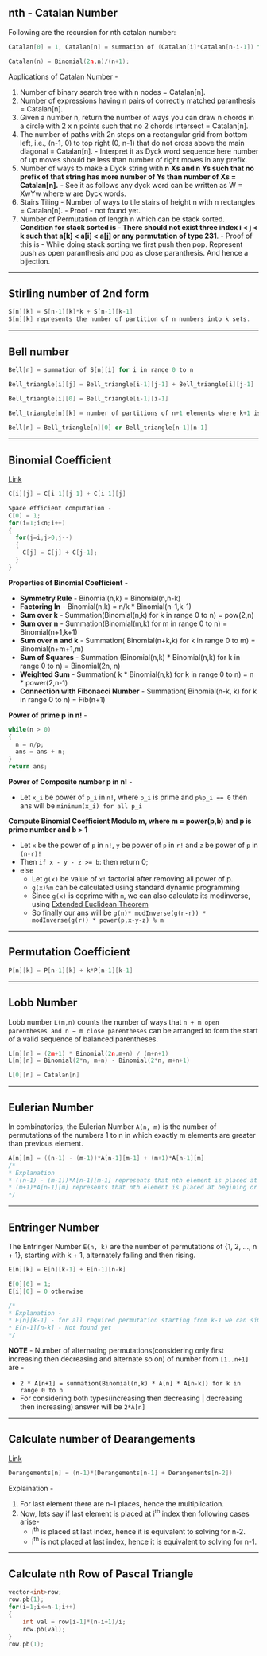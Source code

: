 ## nth - Catalan Number

Following are the recursion for nth catalan number:

```c++
Catalan[0] = 1, Catalan[n] = summation of (Catalan[i]*Catalan[n-i-1]) for i in range (0,n-1);
```
```c++
Catalan(n) = Binomial(2n,n)/(n+1);
```

Applications of Catalan Number -
1. Number of binary search tree with n nodes = Catalan[n].
2. Number of expressions having n pairs of correctly matched paranthesis = Catalan[n].
3. Given a number n, return the number of ways you can draw n chords in a circle with 2 x n points such that no 2 chords intersect = Catalan[n].
4. The number of paths with 2n steps on a rectangular grid from bottom left, i.e., (n-1, 0) to top right (0, n-1) that do not cross above the main diagonal = Catalan[n]. - Interpret it as Dyck word sequence here number of up moves should be less than number of right moves in any prefix.
5. Number of ways to make a Dyck string with **n Xs and n Ys such that no prefix of that string has more number of Ys than number of Xs = Catalan[n].** - See it as follows any dyck word can be written as W = XwYw where w are Dyck words.
6. Stairs Tiling - Number of ways to tile stairs of height n with n rectangles = Catalan[n]. - Proof - not found yet.
7. Number of Permutation of length n which can be stack sorted. **Condition for stack sorted is - There should not exist three index i < j < k such that a[k] < a[i] < a[j] or any permutation of type 231**. - Proof of this is - While doing stack sorting we first push then pop. Represent push as open paranthesis and pop as close paranthesis. And hence a bijection.

---

## Stirling number of 2nd form

```c++
S[n][k] = S[n-1][k]*k + S[n-1][k-1]
S[n][k] represents the number of partition of n numbers into k sets.
```
---

## Bell number

```c++
Bell[n] = summation of S[n][i] for i in range 0 to n
```

```c++
Bell_triangle[i][j] = Bell_triangle[i-1][j-1] + Bell_triangle[i][j-1]

Bell_triangle[i][0] = Bell_triangle[i-1][i-1]

Bell_triangle[n][k] = number of partitions of n+1 elements where k+1 is the largest element which can be alone in its set.
  
Bell[n] = Bell_triangle[n][0] or Bell_triangle[n-1][n-1]
```

---

## Binomial Coefficient 
[Link](https://cp-algorithms.com/combinatorics/binomial-coefficients.html)

```c++
C[i][j] = C[i-1][j-1] + C[i-1][j]
```

```c++
Space efficient computation - 
C[0] = 1;
for(i=1;i<n;i++)
{
  for(j=i;j>0;j--)
  {
    C[j] = C[j] + C[j-1];
  }
}
```

**Properties of Binomial Coefficient** - 
* **Symmetry Rule** - Binomial(n,k) = Binomial(n,n-k)
* **Factoring In** - Binomial(n,k) = n/k * Binomial(n-1,k-1)
* **Sum over k** - Summation(Binomial(n,k) for k in range 0 to n) = pow(2,n)
* **Sum over n** - Summation(Binomial(m,k) for m in range 0 to n) = Binomial(n+1,k+1)
* **Sum over n and k** - Summation( Binomial(n+k,k) for k in range 0 to m) = Binomial(n+m+1,m)
* **Sum of Squares** - Summation (Binomial(n,k) * Binomial(n,k) for k in range 0 to n) = Binomial(2n, n)
* **Weighted Sum** - Summation( k * Binomial(n,k) for k in range 0 to n) = n * power(2,n-1)
* **Connection with Fibonacci Number** - Summation( Binomial(n-k, k) for k in range 0 to n) = Fib(n+1)

**Power of prime p in n!** -
```c++
while(n > 0)
{
  n = n/p;
  ans = ans + n;
}
return ans;
```

**Power of Composite number p in n!** - 
* Let `x_i` be power of `p_i` in `n!`, where `p_i` is prime and `p%p_i == 0` then ans will be `minimum(x_i) for all p_i`

**Compute Binomial Coefficient Modulo m, where m = power(p,b) and p is prime number and b > 1**
* Let `x` be the power of `p` in `n!`, `y` be power of `p` in `r!` and `z` be power of `p` in `(n-r)!`
* Then `if x - y - z >= b`: then return 0;
* else
  * Let `g(x)` be value of `x!` factorial after removing all power of p.
  * `g(x)%m` can be calculated using standard dynamic programming
  * Since `g(x)` is coprime with `m`, we can also calculate its modinverse, using [Extended Euclidean Theorem](https://cp-algorithms.com/algebra/extended-euclid-algorithm.html)
  * So finally our ans will be `g(n)* modInverse(g(n-r)) * modInverse(g(r)) * power(p,x-y-z) % m `


---

## Permutation Coefficient

```c++
P[n][k] = P[n-1][k] + k*P[n-1][k-1]
```

---

## Lobb Number
Lobb number `L(m,n)` counts the number of ways that `n + m open parentheses and n − m close parentheses` can be arranged to form the start of a valid sequence of balanced parentheses.
```c++
L[m][n] = (2m+1) * Binomial(2n,m+n) / (m+n+1)
L[m][n] = Binomial(2*n, m+n) - Binomial(2*n, m+n+1)

L[0][n] = Catalan[n]
```

---

## Eulerian Number
In combinatorics, the Eulerian Number `A(n, m)` is the number of permutations of the numbers 1 to n in which exactly m elements are greater than previous element.

```c++
A[n][m] = ((n-1) - (m-1))*A[n-1][m-1] + (m+1)*A[n-1][m]
/*
* Explanation
* ((n-1) - (m-1))*A[n-1][m-1] represents that nth element is placed at one of those indexes which were not contributing to A[n-1][m-1]
* (m+1)*A[n-1][m] represents that nth element is placed at begining or the m indexes which were contributing to A[n-1][m]
*/
```

---

## Entringer Number
The Entringer Number `E(n, k)` are the number of permutations of {1, 2, …, n + 1}, starting with k + 1, alternately falling and then rising.
```c++
E[n][k] = E[n][k-1] + E[n-1][n-k]

E[0][0] = 1;
E[i][0] = 0 otherwise

/*
* Explanation - 
* E[n][k-1] - for all required permutation starting from k-1 we can simply swap k and k-1 and obtain desired permutation
* E[n-1][n-k] - Not found yet
*/
```

**NOTE** - Number of alternating permutations(considering only first increasing then decreasing and alternate so on) of number from `[1..n+1]` are -
* `2 * A[n+1] = summation(Binomial(n,k) * A[n] * A[n-k]) for k in range 0 to n`
* For considering both types(increasing then decreasing | decreasing then increasing) answer will be `2*A[n]`

---

## Calculate number of Dearangements
[Link](https://www.geeksforgeeks.org/count-derangements-permutation-such-that-no-element-appears-in-its-original-position/)

```c++
Derangements[n] = (n-1)*(Derangements[n-1] + Derangements[n-2])
```
Explaination - 
1. For last element there are n-1 places, hence the multiplication.
2. Now, lets say if last element is placed at i<sup>th</sup> index then following cases arise-
    * i<sup>th</sup> is placed at last index, hence it is equivalent to solving for n-2.
    * i<sup>th</sup> is not placed at last index, hence it is equivalent to solving for n-1.

---

## Calculate nth Row of Pascal Triangle

```c++
vector<int>row;
row.pb(1);
for(i=1;i<=n-1;i++)
{
    int val = row[i-1]*(n-i+1)/i;
    row.pb(val);
}
row.pb(1);
```
